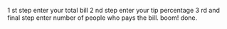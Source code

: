 1 st step enter your total bill
2 nd step enter your tip percentage
3 rd and final step enter number of people who pays the bill.
boom! done.
